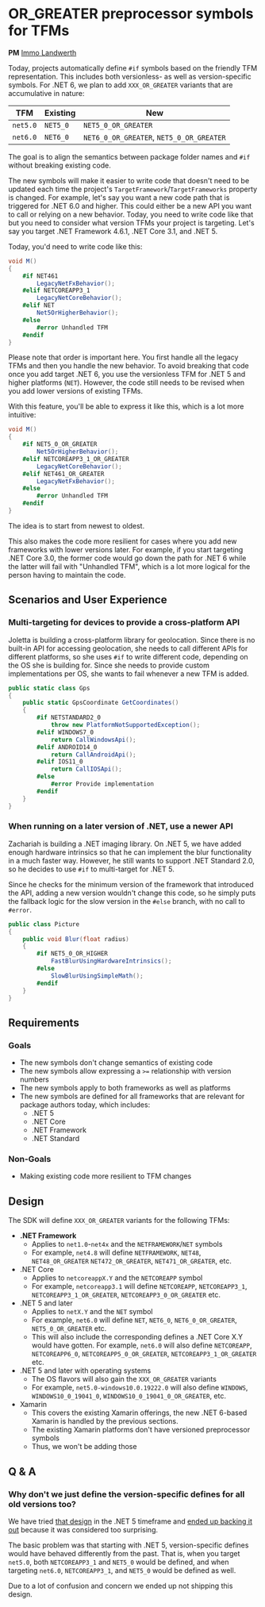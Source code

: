 # OR_GREATER preprocessor symbols for TFMs

**PM** [Immo Landwerth](https://github.com/terrajobst)

Today, projects automatically define `#if` symbols based on the friendly TFM
representation. This includes both versionless- as well as version-specific
symbols. For .NET 6, we plan to add `XXX_OR_GREATER` variants that are
accumulative in nature:

TFM                 | Existing | New
--------------------|----------|--------------------------------------------
`net5.0`            | `NET5_0` | `NET5_0_OR_GREATER`
`net6.0`            | `NET6_0` | `NET6_0_OR_GREATER`, `NET5_0_OR_GREATER`

The goal is to align the semantics between package folder names and `#if`
without breaking existing code.

The new symbols will make it easier to write code that doesn't need to be
updated each time the project's `TargetFramework`/`TargetFrameworks` property is
changed. For example, let's say you want a new code path that is triggered for
.NET 6.0 and higher. This could either be a new API you want to call or relying
on a new behavior. Today, you need to write code like that but you need to
consider what version TFMs your project is targeting. Let's say you target .NET
Framework 4.6.1, .NET Core 3.1, and .NET 5.

Today, you'd need to write code like this:

```C#
void M()
{
    #if NET461
        LegacyNetFxBehavior();
    #elif NETCOREAPP3_1
        LegacyNetCoreBehavior();
    #elif NET
        Net5OrHigherBehavior();
    #else
        #error Unhandled TFM
    #endif
}
```

Please note that order is important here. You first handle all the legacy TFMs
and then you handle the new behavior. To avoid breaking that code once you add
target .NET 6, you use the versionless TFM for .NET 5 and higher platforms
(`NET`). However, the code still needs to be revised when you add lower versions
of existing TFMs.

With this feature, you'll be able to express it like this, which is a lot more
intuitive:

```C#
void M()
{
    #if NET5_0_OR_GREATER
        Net5OrHigherBehavior();
    #elif NETCOREAPP3_1_OR_GREATER
        LegacyNetCoreBehavior();
    #elif NET461_OR_GREATER
        LegacyNetFxBehavior();
    #else
        #error Unhandled TFM
    #endif
}
```

The idea is to start from newest to oldest.

This also makes the code more resilient for cases where you add new frameworks
with lower versions later. For example, if you start targeting .NET Core 3.0,
the former code would go down the path for .NET 6 while the latter will fail
with "Unhandled TFM", which is a lot more logical for the person having to
maintain the code.

## Scenarios and User Experience

### Multi-targeting for devices to provide a cross-platform API

Joletta is building a cross-platform library for geolocation. Since there is no
built-in API for accessing geolocation, she needs to call different APIs for
different platforms, so she uses `#if` to write different code, depending on the
OS she is building for. Since she needs to provide custom implementations per
OS, she wants to fail whenever a new TFM is added.

```C#
public static class Gps
{
    public static GpsCoordinate GetCoordinates()
    {
        #if NETSTANDARD2_0
            throw new PlatformNotSupportedException();
        #elif WINDOWS7_0
            return CallWindowsApi();
        #elif ANDROID14_0
            return CallAndroidApi();
        #elif IOS11_0
            return CallIOSApi();
        #else
            #error Provide implementation
        #endif
    }
}
```

### When running on a later version of .NET, use a newer API

Zachariah is building a .NET imaging library. On .NET 5, we have added enough
hardware intrinsics so that he can implement the blur functionality in a much
faster way. However, he still wants to support .NET Standard 2.0, so he decides
to use `#if` to multi-target for .NET 5.

Since he checks for the minimum version of the framework that introduced the
API, adding a new version wouldn't change this code, so he simply puts the
fallback logic for the slow version in the `#else` branch, with no call to
`#error`.

```C#
public class Picture
{
    public void Blur(float radius)
    {
        #if NET5_0_OR_HIGHER
            FastBlurUsingHardwareIntrinsics();
        #else
            SlowBlurUsingSimpleMath();
        #endif
    }
}
```

## Requirements

### Goals

* The new symbols don't change semantics of existing code
* The new symbols allow expressing a `>=` relationship with version numbers
* The new symbols apply to both frameworks as well as platforms
* The new symbols are defined for all frameworks that are relevant for package
  authors today, which includes:
    - .NET 5
    - .NET Core
    - .NET Framework
    - .NET Standard

### Non-Goals

* Making existing code more resilient to TFM changes

## Design

The SDK will define `XXX_OR_GREATER` variants for the following TFMs:

* **.NET Framework**
    - Applies to `net1.0`-`net4x` and the `NETFRAMEWORK`/`NET` symbols
    - For example, `net4.8` will define `NETFRAMEWORK`, `NET48`,
      `NET48_OR_GREATER` `NET472_OR_GREATER`, `NET471_OR_GREATER`, etc.
* .NET Core
    - Applies to `netcoreappX.Y` and the `NETCOREAPP` symbol
    - For example, `netcoreapp3.1` will define `NETCOREAPP`, `NETCOREAPP3_1`,
      `NETCOREAPP3_1_OR_GREATER`, `NETCOREAPP3_0_OR_GREATER` etc.
* .NET 5 and later
    - Applies to `netX.Y` and the `NET` symbol
    - For example, `net6.0` will define `NET`, `NET6_0`, `NET6_0_OR_GREATER`,
      `NET5_0_OR_GREATER` etc.
    - This will also include the corresponding defines a .NET Core X.Y would
      have gotten. For example, `net6.0` will also define `NETCOREAPP`,
      `NETCOREAPP6_0`, `NETCOREAPP5_0_OR_GREATER`, `NETCOREAPP3_1_OR_GREATER`
      etc.
* .NET 5 and later with operating systems
    - The OS flavors will also gain the `XXX_OR_GREATER` variants
    - For example, `net5.0-windows10.0.19222.0` will also define `WINDOWS`,
      `WINDOWS10_0_19041_0`, `WINDOWS10_0_19041_0_OR_GREATER`, etc.
* Xamarin
    - This covers the existing Xamarin offerings, the new .NET 6-based Xamarin
      is handled by the previous sections.
    - The existing Xamarin platforms don't have versioned preprocessor symbols
    - Thus, we won't be adding those

## Q & A

### Why don't we just define the version-specific defines for all old versions too?

We have tried [that design][net5-preprocessor] in the .NET 5 timeframe and
[ended up backing it out][net5-issue] because it was considered too surprising.

[net5-preprocessor]: https://github.com/dotnet/designs/blob/main/accepted/2020/net5/net5.md#preprocessor-symbols
[net5-issue]: https://github.com/dotnet/docs/issues/20692

The basic problem was that starting with .NET 5, version-specific defines would
have behaved differently from the past. That is, when you target `net5.0`, both
`NETCOREAPP3_1` and `NET5_0` would be defined, and when targeting `net6.0`,
`NETCOREAPP3_1`, and `NET5_0` would be defined as well.

Due to a lot of confusion and concern we ended up not shipping this design.
